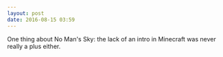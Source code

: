 ```yaml
---
layout: post
date: 2016-08-15 03:59
---
```

One thing about No Man's Sky: the lack of an intro in Minecraft was never really a plus either. 
